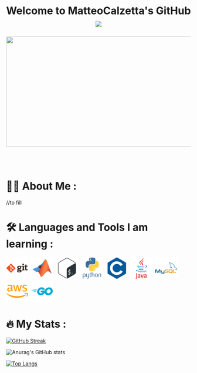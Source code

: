 <div align="center">
  <h1>
    Welcome to MatteoCalzetta's GitHub
    <img src="https://media.giphy.com/media/hvRJCLFzcasrR4ia7z/giphy.gif" width="30px"/>
  </h1>
</div>

<div align="center">
  <img src="https://media.giphy.com/media/26tn33aiTi1jkl6H6/giphy.gif" width="600" height="300"/>
</div>

<br/><br/>

# :man_technologist: About Me :

//to fill


# :hammer_and_wrench: Languages and Tools I am learning :
<div>
  <img src="https://github.com/devicons/devicon/blob/master/icons/git/git-original-wordmark.svg" title="Git" **alt="Git" width="60" height="60"/>&nbsp;
  <img src="https://github.com/devicons/devicon/blob/master/icons/matlab/matlab-original.svg" title="MATLAB" **alt="MATLAB" width="60" height="60"/>&nbsp;
  <img src="https://github.com/devicons/devicon/blob/master/icons/bash/bash-original.svg" title="Bash" **alt="Bash" width="60" height="60"/>&nbsp;
  <img src="https://github.com/devicons/devicon/blob/master/icons/python/python-original-wordmark.svg" title="Python" **alt="Python" width="60" height="60"/>&nbsp;
  <img src="https://github.com/devicons/devicon/blob/master/icons/c/c-plain.svg" title="C" alt="C" width="60" height="60"/>&nbsp;
  <img src="https://github.com/devicons/devicon/blob/master/icons/java/java-original-wordmark.svg" title="Java" alt="Java" width="60" height="60"/>&nbsp;
  <img src="https://github.com/devicons/devicon/blob/master/icons/mysql/mysql-original-wordmark.svg" title="MySQL"  alt="MySQL" width="60" height="60"/>&nbsp;
  <img src="https://github.com/devicons/devicon/blob/master/icons/amazonwebservices/amazonwebservices-plain-wordmark.svg" title="AWS" alt="AWS" width="60" height="60"/>&nbsp;
  <img src="https://github.com/devicons/devicon/blob/master/icons/go/go-original-wordmark.svg" title="Go" **alt="Go" width="60" height="60"/>&nbsp;
</div>


# :fire: My Stats :

[![GitHub Streak](http://github-readme-streak-stats.herokuapp.com?user=EdoMan000&theme=dark&hide_border=true)](https://git.io/streak-stats)

![Anurag's GitHub stats](https://github-readme-stats.vercel.app/api?username=EdoMan000&theme=dark&hide_border=true)

[![Top Langs](https://github-readme-stats.vercel.app/api/top-langs/?username=EdoMan000&hide_progress=true&theme=dark&langs_count=10&hide_border=true)](https://github.com/anuraghazra/github-readme-stats)
